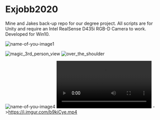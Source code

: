 # Exjobb2020
Mine and Jakes back-up repo for our degree project.
All scripts are for Unity and require an Intel RealSense D435i RGB-D Camera to work.
Developed for Win10.


![name-of-you-image1](https://i.imgur.com/Ms2yCAQ.jpg)

![magic_3rd_person_view](https://github.com/Nfrederiksen/Exjobb2020/blob/master/Janet.gif?raw=true) ![over_the_shoulder](https://github.com/Nfrederiksen/Exjobb2020/blob/master/Janet%20II.gif?raw=true)

![name-of-you-image4](https://media0.giphy.com/media/OU0C3NUSIcnH09JfqN/giphy.gif)
![one_more_gif](https://i.imgur.com/b9kiCye.mp4)
->https://i.imgur.com/b9kiCye.mp4
